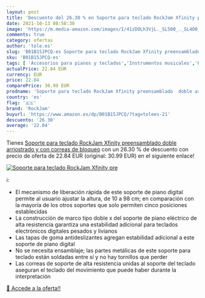 ```yaml
---
layout: post
title: 'Descuento del 26.30 % en Soporte para teclado RockJam Xfinity pre'
date: 2021-10-13 08:58:30
image: 'https://m.media-amazon.com/images/I/41zDOLh3VjL._SL500_._SL400_.jpg'
comments: true
category: ofertas
author: 'tole.es'
slug: 'B01B15JPCQ-es Soporte para teclado RockJam Xfinity preensamblado doble...'
sku: 'B01B15JPCQ-es'
tags: [ 'Accesorios para pianos y teclados','Instrumentos musicales','Pianos y teclados','Soportes para pianos y teclados','rockjam','teclado', ]
actualPrice: 22.84 EUR
currency: EUR
price: 22.84
comparePrice: 30.99 EUR
prodname: 'Soporte para teclado RockJam Xfinity preensamblado  doble arriostrado y con correas de bloqueo'
country: 'es'
flag: '🇪🇸'
brand: 'RockJam'
buyurl: 'https://www.amazon.es/dp/B01B15JPCQ/?tag=tolees-21'
descuento: '26.30'
average: '22.84'
---
```


Tienes [Soporte para teclado RockJam Xfinity preensamblado  doble arriostrado y con correas de bloqueo](https://www.amazon.es/dp/B01B15JPCQ/?tag=tolees-21) con un 26.30 % de descuento con precio de oferta de 22.84 EUR (original: 30.99 EUR) en el siguiente enlace!

[![Soporte para teclado RockJam Xfinity pre](https://m.media-amazon.com/images/I/41zDOLh3VjL._SL500_._SL400_.jpg)](https://www.amazon.es/dp/B01B15JPCQ/?tag=tolees-21)

ℹ️:

- El mecanismo de liberación rápida de este soporte de piano digital permite al usuario ajustar la altura, de 10 a 98 cm; en comparación con la mayoría de los otros soportes que solo permiten cinco posiciones establecidas
- La construcción de marco tipo doble x del soporte de piano eléctrico de alta resistencia garantiza una estabilidad adicional para teclados electrónicos digitales pesados y livianos
- Las tapas de goma antideslizantes agregan estabilidad adicional a este soporte de piano digital
- No se necesita ensamblaje; las partes metálicas de este soporte para teclado están soldadas entre sí y no hay tornillos que perder
- Las correas de soporte de alta resistencia unidas al soporte del teclado aseguran el teclado del movimiento que puede haber durante la interpretación

[🛒 Accede a la oferta!!](https://www.amazon.es/dp/B01B15JPCQ/?tag=tolees-21)
